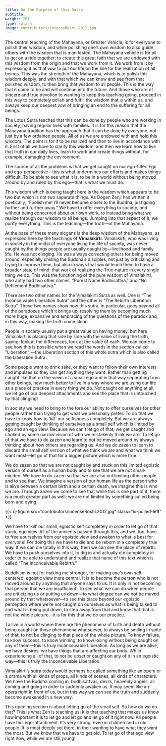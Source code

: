 ```yaml
---
title: On the Purpose of this Sutra 
subtitle: 
weight: 201
type: splash
image: contributors/incenseRoshi.2012.jpg
---
```



The central teaching of the Mahayana, or Greater Vehicle, is for everyone to polish their wisdom, and while polishing one’s own wisdom to also guide others with the wisdom that is manifested. The Mahayana vehicle is for all to get on a ride together:  to create this great faith that we are endowed with this wisdom from the origin and that we work from it. We work from it by expressing it as that vow to put our life on the line for the realization of all beings. This was the strength of the Mahayana, which is to polish this wisdom deeply, and with that which we can know and see from that polished wisdom, to then bring that wisdom to all people. This is the way that it came to be and will continue into the future. And those who are of sincere and true devotion to wanting to keep this teaching going, proceed in this way to completely polish and fulfill the wisdom that is within us, and always keep our deepest vow of bringing an end to the suffering for all beings.

The Lotus Sutra teaches that this can be done by people who are working in society, having regular lives with families. It is for this reason that the Mahayana tradition has the approach that it can be done by everyone, not just by a few ordained people. All of us we are endowed with and hold this wisdom. The point is for it to be realized and then to live in accordance with it. First of all we have to clarify this wisdom, and then we learn how to live that truth in our daily lives, learn to work and create things without, for example, damaging the environment.

The source of all the problems is that we get caught on our ego-filter. Ego and ego-perspective—this is what undermines our efforts and makes things difficult. To be able to see what it is, to be in a world without being moved around by and ruled by this ego—that is what we must do.

This wisdom which is being taught here is the wisdom which appears to be two but which is not two separate things. As Dogen Zenji has written it poetically, “Foolish me! I’ll never become closer to the Buddha, just going further and further away.” We have to offer everything to society, and without being concerned about our own work, to instead bring what we realize through our wisdom to all beings. Jumping into that aspect of it, we purify everything. This is the teaching—the truth—of the Mahayana.

At the base of these many slogans is the deep wisdom of the Mahayana, as expressed here by the teachings of **Vimalakirti**. Vimalakirti, who was living in society in the midst of everyone living the life of society, was never caught by the things people are usually caught by—livelihood and family life. He was not clinging. He was always correcting others for being moved around, especially chiding the Buddha’s disciples, not just by criticizing and trying to improve them, but also in ways that would teach them to have a broader state of mind: that work of realizing the True-nature in every single thing we do. This was the functioning of the pure wisdom of Vimalakirti, who aptly had two other names, “Purest Name Bodhisattva,” and “No Defilement Bodhisattva.”

There are two other names for the Vimalakirti Sutra as well. One is “The Inconceivable Liberation Sutra” and the other is “The Rebirth Liberation Sutra”. These two names show how this sutra, in particular, goes beyond all of the paradoxes which it brings up, resolving them by becoming much more huge, expansive and embracing of the questions of the paradox and, in this way, making the truth come clear.

People in society usually put a great value on having money, but here Vimalakirti is placing that side by side with the value of living the truth, saying: look at the differences, look at the value of each. We can come to see how this is possible when we read the words in the section called “Liberation” —the Liberation section of this whole sutra which is also called the Liberation Sutra.

Some people want to drink sake, or they want to follow their own interests and impulses so they can get anything they want. Rather than getting caught like that on the views of a small ego and in that way separating from other beings, how much better to live in a way where we are using our life as a place of practice in every thing we do. Not caught on anything at all, we let go of our deepest attachments and see the place that is untouched by that clinging!

In society we need to bring to the fore our ability to offer ourselves for other people rather than trying to get what we personally prefer. To do that we have to know how to ‘kill’ our selfishness completely. But we are always getting caught by thinking of ourselves as a small self which is limited by ego and an ego view. Because we can’t let go of that, we get caught and choked by some narrow vision of who we mistakenly think we are. To let go of that we have to do zazen and learn to not be moved around by always thinking about how others are regarding us. And we do zazen to learn to discard the small self version of what we think we are and what we think we want most—let go of that for a bigger picture which is more true. 

We do zazen so that we are not caught by and stuck on this limited egoistic version of ourself as a human body and to see that we are not small-minded. We have to do zazen so that we are also not limiting other people.  and to see that. We imagine a version of our human life as the person who is alive between a certain birth and a certain death; we imagine this is who we are. Through zazen we come to see that while this is one part of it, there is a much greater part as well; we are not limited by something called being born and dying.

{{< q-figure src="contributors/incenseRoshi.2012.jpg" class="is-pulled-left" >}}

We have to ‘kill’ our small, egoistic self completely in order to let go of that stuck, ego view. All of the ancients passed through this, and we, too, have to free uourselves from our egoistic view and awaken to what is best for everyone! For doing this we have to die and be reborn in a completely true way. If we can die totally in this way, then we can see the place of rebirth. We have to push ourselves into it, to dig in and actually die completely in order to be able to understand and realize that name of this text which is called “The Inconceivable Rebirth.”

Buddhism is not for making me stronger, for making one’s own self-centered, egoistic view more central. It is to become the person who is not moved around by anything that anyone says to us. It is only in not becoming that person that we are insufficient. To see what we can do when people are criticizing us or putting us down—to what degree can we not be moved around by that whatsoever—to see this place beyond our egoistic perception where we’re not caught on ourselves as what is being talked to and what is being put down, to step away from that and know that that is not the whole picture—it is for this that we do our practice.

To live in a world where there are the phenomena of birth and death without being caught on those phenomena whatsoever, to always be smiling in spite of that, to not be clinging to that piece of the whole picture. To know failure, to know success, to know winning, to know losing without being caught on any of them—this is truly Inconceivable Liberation. As long as we are alive, we have desires; we have things that are affecting our body.  While experiencing all of that, to not be upset or caught on any of it in an egoistic way—this is truly the Inconceivable Liberation.

Vimalakirti’s sutra today would perhaps be called something like an opera or a drama with all kinds of props, all kinds of scenes, all kinds of characters. We have the Buddha coming in, bodhisattvas, devils, heavenly angels, all coming and going in order to suddenly awaken us. It may seem like an opera right in front of us, but in this way we can see the truth and suddenly become awakened in a new way.

This opening section is about letting go of the small self. So how do we do that? This is what Zen is teaching us; it is that teaching that makes us know how important it is to let go and let go and let go of it right now. All people have this ego-attachment. It’s very strong, even in children and in old people. It is most deeply set there, in their wanting to have what they want the most. But we know that we have to get old. To let go of that ego view right now, while we are still young! 